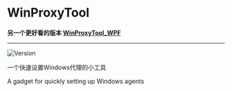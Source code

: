# WinProxyTool

**另一个更好看的版本 [WinProxyTool_WPF](https://github.com/yinleren6/WinProxyTool_WPF)**

___

![Version](https://img.shields.io/badge/version-1.2.0-green.svg)

一个快速设置Windows代理的小工具 

A gadget for quickly setting up Windows agents
